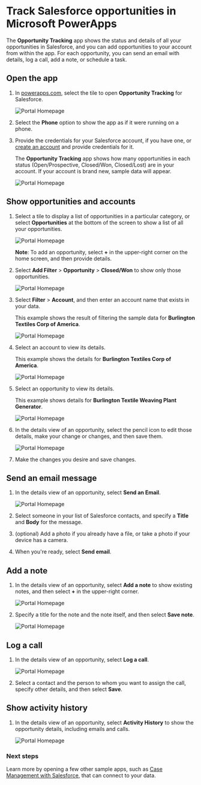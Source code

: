 <properties
	pageTitle="Track Salesforce opportunities | Microsoft PowerApps"
	description="Step-by-step instructions for opening and running a sample app that connects to the user's Salesforce account."
	services=""
	suite="powerapps"
	documentationCenter="na"
	authors="linhtranms"
	manager="erikre"
	editor=""
	tags=""/>

<tags
   ms.service="powerapps"
   ms.devlang="na"
   ms.topic="article"
   ms.tgt_pltfrm="na"
   ms.workload="na"
   ms.date="04/11/2016"
   ms.author="litran"/>

# Track Salesforce opportunities in Microsoft PowerApps #
The **Opportunity Tracking** app shows the status and details of all your opportunities in Salesforce, and you can add opportunities to your account from within the app. For each opportunity, you can send an email with details, log a call, add a note, or schedule a task.  

## Open the app ##
1. In [powerapps.com](https://web.powerapps.com), select the tile to open **Opportunity Tracking** for Salesforce.

	![Portal Homepage](./media/opportunity-tracker-salesforce/portal-homepage.png)

1. Select the **Phone** option to show the app as if it were running on a phone.

1. Provide the credentials for your Salesforce account, if you have one, or [create an account](http://www.salesforce.com) and provide credentials for it.

	The **Opportunity Tracking** app shows how many opportunities in each status (Open/Prospective, Closed/Won, Closed/Lost) are in your account. If your account is brand new, sample data will appear.

	![Portal Homepage](./media/opportunity-tracker-salesforce/home.png)

## Show opportunities and accounts ##

1. Select a tile to display a list of opportunities in a particular category, or select **Opportunities** at the bottom of the screen to show a list of all your opportunities.

	![Portal Homepage](./media/opportunity-tracker-salesforce/opportunities.png)

	**Note**: To add an opportunity, select **+** in the upper-right corner on the home screen, and then provide details.

1. Select **Add Filter** > **Opportunity** > **Closed/Won** to show only those opportunities.

	![Portal Homepage](./media/opportunity-tracker-salesforce/filter_status_result.png)

1. Select **Filter** > **Account**, and then enter an account name that exists in your data.

	This example shows the result of filtering the sample data for **Burlington Textiles Corp of America**.

	![Portal Homepage](./media/opportunity-tracker-salesforce/filter_account_result.png)

1. Select an account to view its details.

	This example shows the details for **Burlington Textiles Corp of America**.

	![Portal Homepage](./media/opportunity-tracker-salesforce/account_details.png)

1. Select an opportunity to view its details.

	This example shows details for **Burlington Textile Weaving Plant Generator**.

	![Portal Homepage](./media/opportunity-tracker-salesforce/opportunity_details.png)

1. In the details view of an opportunity, select the pencil icon to edit those details, make your change or changes, and then save them.

	![Portal Homepage](./media/opportunity-tracker-salesforce/opportunity_edit.png)

1. Make the changes you desire and save changes.

## Send an email message ##
1. In the details view of an opportunity, select **Send an Email**.

	![Portal Homepage](./media/opportunity-tracker-salesforce/send_email.png)

1. Select someone in your list of Salesforce contacts, and specify a **Title** and **Body** for the message.

1.  (optional) Add a photo if you already have a file, or take a photo if your device has a camera.

1. When you're ready, select **Send email**.

## Add a note ##
1. In the details view of an opportunity, select **Add a note** to show existing notes, and then select **+** in the upper-right corner.

	![Portal Homepage](./media/opportunity-tracker-salesforce/add_note.png)

1. Specify a title for the note and the note itself, and then select **Save note**.

	![Portal Homepage](./media/opportunity-tracker-salesforce/save_note.png)

## Log a call ##
1. In the details view of an opportunity, select **Log a call**.

	![Portal Homepage](./media/opportunity-tracker-salesforce/log_call.png)

1. Select a contact and the person to whom you want to assign the call, specify other details, and then select **Save**.

## Show activity history ##
1. In the details view of an opportunity, select **Activity History** to show the opportunity details, including emails and calls.

	![Portal Homepage](./media/opportunity-tracker-salesforce/activity_history.png)

### Next steps ###
Learn more by opening a few other sample apps, such as [Case Management with Salesforce](case-management-salesforce.md), that can connect to your data.
